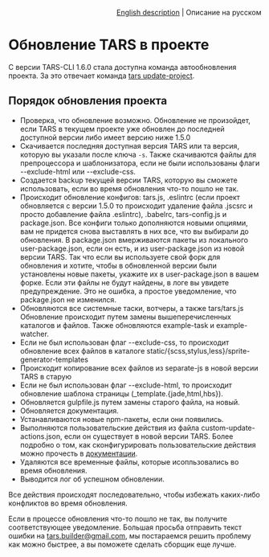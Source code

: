 <p align="right">
<a href="../en/update-actions.md">English description</a> | Описание на русском
</p>

# Обновление TARS в проекте

С версии TARS-CLI 1.6.0 стала доступна команда автообновления проекта. За это отвечает команда [tars update-project](commands.md#tars-update-project).

## Порядок обновления проекта

* Проверка, что обновление возможно. Обновление не произойдет, если TARS в текущем проекте уже обновлен до последней доступной версии либо имеет версию ниже 1.5.0
* Скачивается последняя доступная версия TARS или та версия, которую вы указали после ключа `-s`. Также скачиваются файлы для препроцессора и шаблонизатора, если не были использованы флаги --exclude-html или --exclude-css.
* Создается backup текущей версии TARS, которую вы сможете использовать, если во время обновления что-то пошло не так.
* Происходит обновление конфигов: tars.js, .eslintrc (если проект обновляется с версии 1.5.0 то происходит удаление файла .jscsrc и просто добавление файла .eslintrc), .babelrc, tars-config.js и package.json. Все конфиги только дополняются новыми опциями, вам не придется снова выставлять в них все, что вы выбирали до обновления. В package.json вмерживаются пакеты из локального user-package.json, если он есть, и из user-package.json из новой версии TARS. Так что если вы используете свой форк для обновления и хотите, чтобы в обновленной версии были установлены новые пакеты, укажите их в user-package.json в вашем форке. Если эти файлы не будут найдены, в логе вы увидете предупреждение. Это не ошибка, а простое уведомление, что package.json не изменился.
* Обновляются все системные таски, вотчеры, а также tars/tars.js Обновление происходит путем замены вышеперечисленных каталогов и файлов. Также обновляются example-task и example-watcher.
* Если не был использован флаг --exclude-css, то происходит обновление всех файлов в каталоге static/{scss,stylus,less}/sprite-generator-templates
* Происходит копирование всех файлов из separate-js в новой версии TARS в старую
* Если не был использован флаг --exclude-html, то происходит обновление шаблона страницы (_template.{jade,html,hbs}).
* Обновляется gulpfile.js путем замены старого файла, на новый.
* Обновляется документация.
* Устанавливаются новые npm-пакеты, если они появились.
* Выполняются пользовательские действия из файла custom-update-actions.json, если он существует в новой версии TARS. Более подробно о том, как сконфигурировать пользовательские действия можно прочесть в [документации](custom-update-actions.md).
* Удаляются все временные файлы, которые исопльзовались во время обновления.
* Выводится лог об успешном обновлении.

Все действия происходят последовательно, чтобы избежать каких-либо конфликтов во время обновления.

Если в процессе обновления что-то пошло не так, вы получите соответствующее уведомление. Большая просьба отправить текст ошибки на tars.builder@gmail.com, мы постараемся решить проблему как можно быстрее, а вы поможете сделать сборщик еще лучше.
